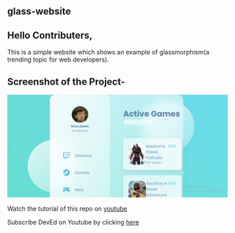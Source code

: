 ## glass-website

## Hello Contributers,

This is a simple website which shows an example of glassmorphism(a trending topic for web developers). <br>

## Screenshot of the Project-

![project Image](Screenshot.jpg)

Watch the tutorial of this repo on [youtube](https://www.youtube.com/watch?v=O7WbVj5apxU)

Subscribe DevEd on Youtube by clicking [here](https://www.youtube.com/channel/UClb90NQQcskPUGDIXsQEz5Q)
